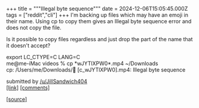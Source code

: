 +++
title = """Illegal byte sequence"""
date = 2024-12-06T15:05:45.000Z
tags = ["reddit","cli"]
+++
I'm backing up files which may have an emoji in their name. Using cp to copy them gives an Illegal byte sequence error and does not copy the file.

Is it possible to copy files regardless and just drop the part of the name that it doesn't accept?

export LC\_CTYPE=C LANG=C  
me@me-iMac videos % cp \*wJYTlXPW0\*.mp4 ~/Downloads  
cp: /Users/me/Downloads/🫠 \[c\_wJYTlXPW0\].mp4: Illegal byte sequence

submitted by [/u/JillSandwich404](https://www.reddit.com/user/JillSandwich404)  
[\[link\]](https://www.reddit.com/r/commandline/comments/1h83d9t/illegal_byte_sequence/) [\[comments\]](https://www.reddit.com/r/commandline/comments/1h83d9t/illegal_byte_sequence/)

[[source]](https://www.reddit.com/r/commandline/comments/1h83d9t/illegal_byte_sequence/)
